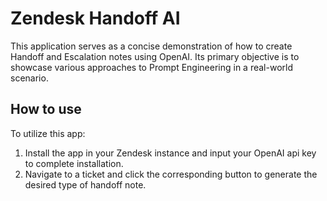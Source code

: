 # Zendesk Handoff AI

This application serves as a concise demonstration of how to create Handoff and Escalation notes using OpenAI. Its primary objective is to showcase various approaches to Prompt Engineering in a real-world scenario.

## How to use

To utilize this app:

1. Install the app in your Zendesk instance and input your OpenAI api key to complete installation. 
2. Navigate to a ticket and click the corresponding button to generate the desired type of handoff note.
